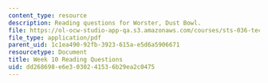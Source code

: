 ```yaml
---
content_type: resource
description: Reading questions for Worster, Dust Bowl.
file: https://ol-ocw-studio-app-qa.s3.amazonaws.com/courses/sts-036-technology-and-nature-in-american-history-spring-2008/dd268698e6e3030241536b29ea2c0475_quest10.pdf
file_type: application/pdf
parent_uid: 1c1ea490-92fb-3923-615a-e5d6a5906671
resourcetype: Document
title: Week 10 Reading Questions
uid: dd268698-e6e3-0302-4153-6b29ea2c0475
---
```

